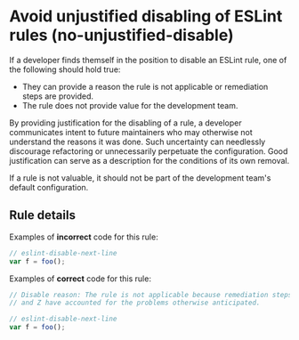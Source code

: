 # Avoid unjustified disabling of ESLint rules (no-unjustified-disable)

If a developer finds themself in the position to disable an ESLint rule, one of the following should hold true:

- They can provide a reason the rule is not applicable or remediation steps are provided.
- The rule does not provide value for the development team.

By providing justification for the disabling of a rule, a developer communicates intent to future maintainers who may otherwise not understand the reasons it was done. Such uncertainty can needlessly discourage refactoring or unnecessarily perpetuate the configuration. Good justification can serve as a description for the conditions of its own removal.

If a rule is not valuable, it should not be part of the development team's default configuration.

## Rule details

Examples of **incorrect** code for this rule:

```js
// eslint-disable-next-line
var f = foo();
```

Examples of **correct** code for this rule:

```js
// Disable reason: The rule is not applicable because remediation steps X, Y,
// and Z have accounted for the problems otherwise anticipated.

// eslint-disable-next-line
var f = foo();
```
